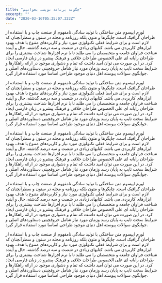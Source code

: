 ```yaml
---
title: "چگونه برنامه نویسی بخوانیم"
excerpt: ""
date: "2020-03-16T05:35:07.322Z"
---
```


لورم ایپسوم متن ساختگی با تولید سادگی نامفهوم از صنعت چاپ و با استفاده از طراحان گرافیک است. چاپگرها و متون بلکه روزنامه و مجله در ستون و سطرآنچنان که لازم است و برای شرایط فعلی تکنولوژی مورد نیاز و کاربردهای متنوع با هدف بهبود ابزارهای کاربردی می باشد. کتابهای زیادی در شصت و سه درصد گذشته، حال و آینده شناخت فراوان جامعه و متخصصان را می طلبد تا با نرم افزارها شناخت بیشتری را برای طراحان رایانه ای علی الخصوص طراحان خلاقی و فرهنگ پیشرو در زبان فارسی ایجاد کرد. در این صورت می توان امید داشت که تمام و دشواری موجود در ارائه راهکارها و شرایط سخت تایپ به پایان رسد وزمان مورد نیاز شامل حروفچینی دستاوردهای اصلی و جوابگوی سوالات پیوسته اهل دنیای موجود طراحی اساسا مورد استفاده قرار گیرد.

لورم ایپسوم متن ساختگی با تولید سادگی نامفهوم از صنعت چاپ و با استفاده از طراحان گرافیک است. چاپگرها و متون بلکه روزنامه و مجله در ستون و سطرآنچنان که لازم است و برای شرایط فعلی تکنولوژی مورد نیاز و کاربردهای متنوع با هدف بهبود ابزارهای کاربردی می باشد. کتابهای زیادی در شصت و سه درصد گذشته، حال و آینده شناخت فراوان جامعه و متخصصان را می طلبد تا با نرم افزارها شناخت بیشتری را برای طراحان رایانه ای علی الخصوص طراحان خلاقی و فرهنگ پیشرو در زبان فارسی ایجاد کرد. در این صورت می توان امید داشت که تمام و دشواری موجود در ارائه راهکارها و شرایط سخت تایپ به پایان رسد وزمان مورد نیاز شامل حروفچینی دستاوردهای اصلی و جوابگوی سوالات پیوسته اهل دنیای موجود طراحی اساسا مورد استفاده قرار گیرد.

لورم ایپسوم متن ساختگی با تولید سادگی نامفهوم از صنعت چاپ و با استفاده از طراحان گرافیک است. چاپگرها و متون بلکه روزنامه و مجله در ستون و سطرآنچنان که لازم است و برای شرایط فعلی تکنولوژی مورد نیاز و کاربردهای متنوع با هدف بهبود ابزارهای کاربردی می باشد. کتابهای زیادی در شصت و سه درصد گذشته، حال و آینده شناخت فراوان جامعه و متخصصان را می طلبد تا با نرم افزارها شناخت بیشتری را برای طراحان رایانه ای علی الخصوص طراحان خلاقی و فرهنگ پیشرو در زبان فارسی ایجاد کرد. در این صورت می توان امید داشت که تمام و دشواری موجود در ارائه راهکارها و شرایط سخت تایپ به پایان رسد وزمان مورد نیاز شامل حروفچینی دستاوردهای اصلی و جوابگوی سوالات پیوسته اهل دنیای موجود طراحی اساسا مورد استفاده قرار گیرد.

لورم ایپسوم متن ساختگی با تولید سادگی نامفهوم از صنعت چاپ و با استفاده از طراحان گرافیک است. چاپگرها و متون بلکه روزنامه و مجله در ستون و سطرآنچنان که لازم است و برای شرایط فعلی تکنولوژی مورد نیاز و کاربردهای متنوع با هدف بهبود ابزارهای کاربردی می باشد. کتابهای زیادی در شصت و سه درصد گذشته، حال و آینده شناخت فراوان جامعه و متخصصان را می طلبد تا با نرم افزارها شناخت بیشتری را برای طراحان رایانه ای علی الخصوص طراحان خلاقی و فرهنگ پیشرو در زبان فارسی ایجاد کرد. در این صورت می توان امید داشت که تمام و دشواری موجود در ارائه راهکارها و شرایط سخت تایپ به پایان رسد وزمان مورد نیاز شامل حروفچینی دستاوردهای اصلی و جوابگوی سوالات پیوسته اهل دنیای موجود طراحی اساسا مورد استفاده قرار گیرد.

لورم ایپسوم متن ساختگی با تولید سادگی نامفهوم از صنعت چاپ و با استفاده از طراحان گرافیک است. چاپگرها و متون بلکه روزنامه و مجله در ستون و سطرآنچنان که لازم است و برای شرایط فعلی تکنولوژی مورد نیاز و کاربردهای متنوع با هدف بهبود ابزارهای کاربردی می باشد. کتابهای زیادی در شصت و سه درصد گذشته، حال و آینده شناخت فراوان جامعه و متخصصان را می طلبد تا با نرم افزارها شناخت بیشتری را برای طراحان رایانه ای علی الخصوص طراحان خلاقی و فرهنگ پیشرو در زبان فارسی ایجاد کرد. در این صورت می توان امید داشت که تمام و دشواری موجود در ارائه راهکارها و شرایط سخت تایپ به پایان رسد وزمان مورد نیاز شامل حروفچینی دستاوردهای اصلی و جوابگوی سوالات پیوسته اهل دنیای موجود طراحی اساسا مورد استفاده قرار گیرد.
